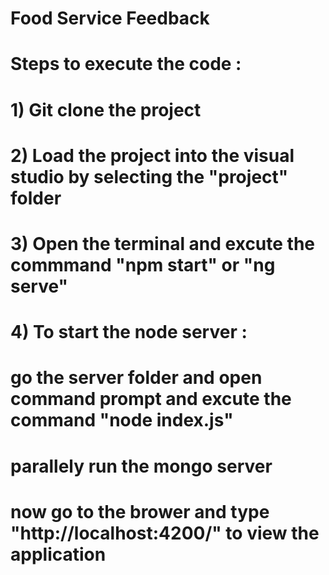 # Food Service Feedback

# Steps to execute the code :

# 1) Git clone the project
# 2) Load the project into the visual studio by selecting the "project" folder
# 3) Open the terminal and excute the commmand "npm start" or "ng serve"
# 4) To start the node server : 
#   go the  server folder and open command prompt and excute the command "node index.js"
#   parallely run the mongo server
#   now go to the brower and type "http://localhost:4200/" to view the application




